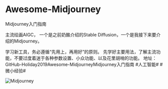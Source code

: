 # Awesome-Midjourney
Midjourney入门指南

主流绘画AIGC，
一个是之前奶酪介绍的Stable Diffusion，一个是我接下来要介绍的Midjourney。

学习新工具，务必遵循“先用上，再用好”的原则。
先学好主要用法，了解主流功能，不要过度着迷于各种参数设置、小众功能、以及花里胡哨的功能。
地址：GitHub-Holiday2019Awesome-MidjourneyMidjourney入门指南
#人工智能# #微小经验#

![Midjourney](https://picture-cloud-master.oss-cn-hangzhou.aliyuncs.com/img202307062029954.png)
